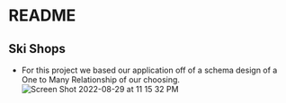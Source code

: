 # README

## Ski Shops
  - For this project we based our application off of a schema design of a One to Many Relationship of our choosing. 
  ![Screen Shot 2022-08-29 at 11 15 32 PM](https://userimages.githubusercontent.com/105956031/187355138-9cfb7356-b76f-4a81-ab84-d7ba265b488f.png)
